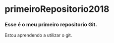 ﻿# primeiroRepositorio2018


<h3> Esse é o meu primeiro repositorio Git.</h3>



<p>


Estou aprendendo a utilizar o git.

</p>
